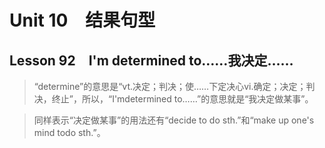 ﻿ # Unit 10　结果句型
 ## Lesson 92　I'm determined to……我决定……
 
> “determine”的意思是“vt.决定；判决；使……下定决心vi.确定；决定；判决，终止”，所以，“I'mdetermined to……”的意思就是“我决定做某事”。

> 同样表示“决定做某事”的用法还有“decide to do sth.”和“make up one's mind todo sth.”。


 